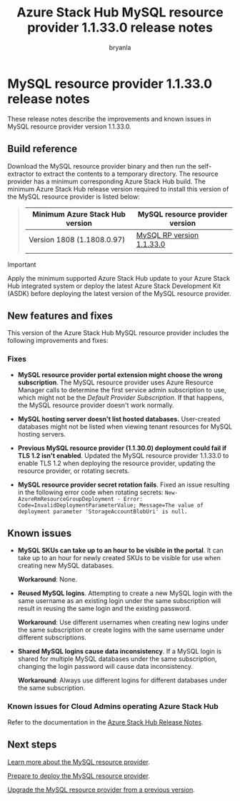 ﻿---
title: Azure Stack Hub MySQL resource provider 1.1.33.0 release notes 
description: View the release notes to see what's new in the Azure Stack Hub MySQL resource provider 1.1.33.0 update.
author: bryanla

ms.topic: article
ms.date: 1/22/2020
ms.author: bryanla
ms.reviewer: jiahan
ms.lastreviewed: 01/09/

# Intent: As an Azure Stack operator, I want to view the release notes for MySQL RP 1.1.33.0 so I can see what's new.
# Keyword: azure stack mysql release notes 1.1.33.0

---


# MySQL resource provider 1.1.33.0  release notes

These release notes describe the improvements and known issues in MySQL resource provider version 1.1.33.0.

## Build reference
Download the MySQL resource provider binary and then run the self-extractor to extract the contents to a temporary directory. The resource provider has a minimum corresponding Azure Stack Hub build. The minimum Azure Stack Hub release version required to install this version of the MySQL resource provider is listed below:

> |Minimum Azure Stack Hub version|MySQL resource provider version|
> |-----|-----|
> |Version 1808 (1.1808.0.97)|[MySQL RP version 1.1.33.0](https://aka.ms/azurestackmysqlrp11330)|  
> |     |     |

> [!IMPORTANT]
> Apply the minimum supported Azure Stack Hub update to your Azure Stack Hub integrated system or deploy the latest Azure Stack Development Kit (ASDK) before deploying the latest version of the MySQL resource provider.

## New features and fixes
This version of the Azure Stack Hub MySQL resource provider includes the following improvements and fixes:

### Fixes

- **MySQL resource provider portal extension might choose the wrong subscription**. The MySQL resource provider uses Azure Resource Manager calls to determine the first service admin subscription to use, which might not be the *Default Provider Subscription*. If that happens, the MySQL resource provider doesn't work normally.

- **MySQL hosting server doesn't list hosted databases.** User-created databases might not be listed when viewing tenant resources for MySQL hosting servers.

- **Previous MySQL resource provider (1.1.30.0) deployment could fail if TLS 1.2 isn't enabled**. Updated the MySQL resource provider 1.1.33.0 to enable TLS 1.2 when deploying the resource provider, updating the resource provider, or rotating secrets.

- **MySQL resource provider secret rotation fails**. Fixed an issue resulting in the following error code when rotating secrets:
`New-AzureRmResourceGroupDeployment - Error: Code=InvalidDeploymentParameterValue; Message=The value of deployment parameter 'StorageAccountBlobUri' is null.`

## Known issues

- **MySQL SKUs can take up to an hour to be visible in the portal**. It can take up to an hour for newly created SKUs to be visible for use when creating new MySQL databases. 

    **Workaround**: None.

- **Reused MySQL logins**. Attempting to create a new MySQL login with the same username as an existing login under the same subscription will result in reusing the same login and the existing password.

    **Workaround**: Use different usernames when creating new logins under the same subscription or create logins with the same username under different subscriptions.

- **Shared MySQL logins cause data inconsistency**. If a MySQL login is shared for multiple MySQL databases under the same subscription, changing the login password will cause data inconsistency.

    **Workaround**: Always use different logins for different databases under the same subscription.


### Known issues for Cloud Admins operating Azure Stack Hub
Refer to the documentation in the [Azure Stack Hub Release Notes](azure-stack-servicing-policy.md).

## Next steps
[Learn more about the MySQL resource provider](azure-stack-mysql-resource-provider.md).

[Prepare to deploy the MySQL resource provider](azure-stack-mysql-resource-provider-deploy.md#prerequisites).

[Upgrade the MySQL resource provider from a previous version](azure-stack-mysql-resource-provider-update.md). 